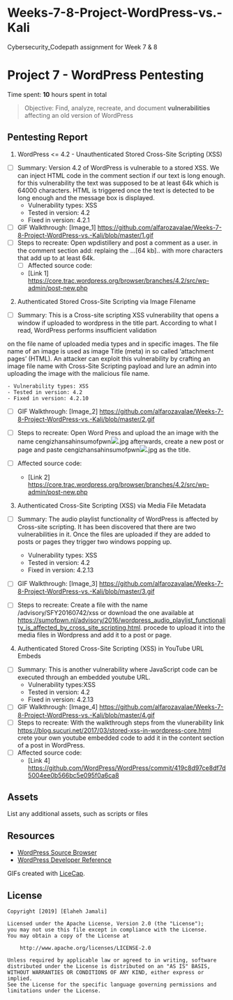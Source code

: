 # Weeks-7-8-Project-WordPress-vs.-Kali
Cybersecurity_Codepath assignment for Week 7 &amp; 8

# Project 7 - WordPress Pentesting

Time spent: **10** hours spent in total

> Objective: Find, analyze, recreate, and document **vulnerabilities** affecting an old version of WordPress

## Pentesting Report

1. WordPress <= 4.2 - Unauthenticated Stored Cross-Site Scripting (XSS)
  - [ ] Summary: 
   Version 4.2 of WordPress is vulnerable to a stored XSS. We can inject HTML code in the comment section if our text is long enough. for this vulnerability the text was supposed to be at least 64k which is 64000 characters. HTML is triggered once the text is detected to be long enough and the message box is displayed.  
    - Vulnerability types: XSS
    - Tested in version: 4.2
    - Fixed in version: 4.2.1
  - [ ] GIF Walkthrough: [Image_1] https://github.com/alfarozavalae/Weeks-7-8-Project-WordPress-vs.-Kali/blob/master/1.gif
  - [ ] Steps to recreate: 
  Open wpdistillery and post a comment as a user. in the comment section add: <a title='x onmouseover=alert(unescape(/hello%20world/.source)) style=position:absolute;left:0;top:0;width:5000px;height:5000px  AAAAAAAAAAAA...[64 kb]..AAA'></a> replaing the ...[64 kb].. with more characters that add up to at least 64k. 
    - [ ] Affected source code:
    - [Link 1] https://core.trac.wordpress.org/browser/branches/4.2/src/wp-admin/post-new.php
    
2. Authenticated Stored Cross-Site Scripting via Image Filename
  - [ ] Summary: 
  This is a Cross-site scripting XSS vulnerability that opens a window if uploaded to wordpress in the title part. According to what I read, WordPress performs insufficient validation 
  
  on the file name of uploaded media types and in specific images. The file name of an image is used as image Title (meta) in so called ‘attachment pages’ (HTML). An attacker can exploit this vulnerability by crafting an image file name with Cross-Site Scripting payload and lure an admin into uploading the image with the malicious file name. 
  
    - Vulnerability types: XSS 
    - Tested in version: 4.2
    - Fixed in version: 4.2.10
  - [ ] GIF Walkthrough: [Image_2] https://github.com/alfarozavalae/Weeks-7-8-Project-WordPress-vs.-Kali/blob/master/2.gif
  - [ ] Steps to recreate: 
  Open Word Press and upload the an image with the name cengizhansahinsumofpwn<img src=a onerror=alert(document.cookie)>.jpg afterwards, create a new post or page and paste cengizhansahinsumofpwn<img src=a onerror=alert(document.cookie)>.jpg as the title. 
  
  - [ ] Affected source code:
    - [Link 2] https://core.trac.wordpress.org/browser/branches/4.2/src/wp-admin/post-new.php
    
    
3. Authenticated Cross-Site Scripting (XSS) via Media File Metadata
  - [ ] Summary: 
  The audio playlist functionality of WordPress is affected by Cross-site scripting. It has been discovered that there are two vulnerabilities in it. Once the files are uploaded if they are added to posts or pages they trigger two windows popping up. 
  
    - Vulnerability types: XSS
    - Tested in version: 4.2  
    - Fixed in version: 4.2.13
  - [ ] GIF Walkthrough: [Image_3] https://github.com/alfarozavalae/Weeks-7-8-Project-WordPress-vs.-Kali/blob/master/3.gif
  - [ ] Steps to recreate: 
  Create a file with the name /advisory/SFY20160742/xss or download the one available at https://sumofpwn.nl/advisory/2016/wordpress_audio_playlist_functionality_is_affected_by_cross_site_scripting.html. procede to upload it into the media files in Wordpress and add it to a post or page. 
     
    
    
4. Authenticated Stored Cross-Site Scripting (XSS) in YouTube URL Embeds
  - [ ] Summary: 
  This is another vulnerability where JavaScript code can be executed through an embedded youtube URL.
    - Vulnerability types:XSS
    - Tested in version: 4.2
    - Fixed in version: 4.2.13
  - [ ] GIF Walkthrough: [Image_4] https://github.com/alfarozavalae/Weeks-7-8-Project-WordPress-vs.-Kali/blob/master/4.gif
  - [ ] Steps to recreate: 
  With the walkthrough steps from the vlunerability link https://blog.sucuri.net/2017/03/stored-xss-in-wordpress-core.html crete your own youtube embedded code to add it in the content section of a post in WordPress.
  - [ ] Affected source code:
    - [Link 4] https://github.com/WordPress/WordPress/commit/419c8d97ce8df7d5004ee0b566bc5e095f0a6ca8


## Assets

List any additional assets, such as scripts or files

## Resources

- [WordPress Source Browser](https://core.trac.wordpress.org/browser/)
- [WordPress Developer Reference](https://developer.wordpress.org/reference/)

GIFs created with [LiceCap](http://www.cockos.com/licecap/).


## License

    Copyright [2019] [Elaheh Jamali]

    Licensed under the Apache License, Version 2.0 (the "License");
    you may not use this file except in compliance with the License.
    You may obtain a copy of the License at

        http://www.apache.org/licenses/LICENSE-2.0

    Unless required by applicable law or agreed to in writing, software
    distributed under the License is distributed on an "AS IS" BASIS,
    WITHOUT WARRANTIES OR CONDITIONS OF ANY KIND, either express or implied.
    See the License for the specific language governing permissions and
    limitations under the License.
